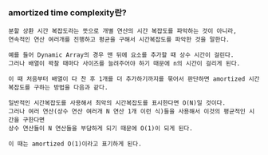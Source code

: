 ### amortized time complexity란?
    분할 상환 시간 복잡도라는 뜻으로 개별 연산의 시간 복잡도를 파악하는 것이 아니라, 
    연속적인 연산 여러개를 진행하고 평균을 구해서 시간복잡도를 파악한 것을 말한다.

    예를 들어 Dynamic Array의 경우 맨 뒤에 요소를 추가할 때 상수 시간이 걸린다. 
    그러나 배열이 꽉찰 때마다 사이즈를 늘려주어야 하기 때문에 n의 시간이 걸리게 된다.

    이 때 처음부터 배열이 다 찬 후 1개를 더 추가하기까지를 묶어서 판단하면 amortized 시간복잡도를 구하는 방법을 다음과 같다.

    일반적인 시간복잡도를 사용해서 최악의 시간복잡도를 표시한다면 O(N)일 것이다. 
    그러나 여러 연산(상수 연산 여러개 N 연산 1개 이런 식)들을 사용해서 이것의 평균적인 시간을 구한다면
    상수 연산들이 N 연산들을 부담하게 되기 때문에 O(1)이 되게 된다.

    이 때는 amortized O(1)이라고 표기하게 된다.
